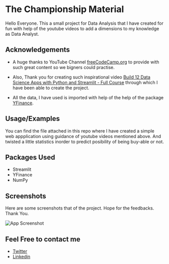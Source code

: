 # The Championship Material
Hello Everyone. This a small project for Data Analysis that I have created for fun with help of the youtube videos to add a dimensions to my knowledge as Data Analyst.

## Acknowledgements
- A huge thanks to YouTube Channel [freeCodeCamp.org](https://www.youtube.com/c/Freecodecamp) to provide with such great content so we bigners could practise.

-  Also, Thank you for creating such inspirational video [Build 12 Data Science Apps with Python and Streamlit - Full Course](https://www.youtube.com/watch?v=JwSS70SZdyM&t=52s) through which I have been able to create the project.
- All the data, I have used is imported with help of the help of the package [YFinance](https://pypi.org/project/yfinance/). 


## Usage/Examples
You can find the file attached in this repo where I have created a simple web appplication using guidance of youtube videos mentioned above. And twisted a little statistics inorder to predict posibility of being buy-able or not.

## Packages Used
- Streamlit
- YFinance
- NumPy



## Screenshots
Here are some screenshots that of the project. Hope for the feedbacks. Thank You.

![App Screenshot](https://via.placeholder.com/468x300?text=App+Screenshot+Here)

## Feel Free to contact me
- [Twitter](https://twitter.com/DataLakandri)
- [Linkedin](https://www.linkedin.com/in/jagat-jung-lakandri-bk-361b94245/)


          